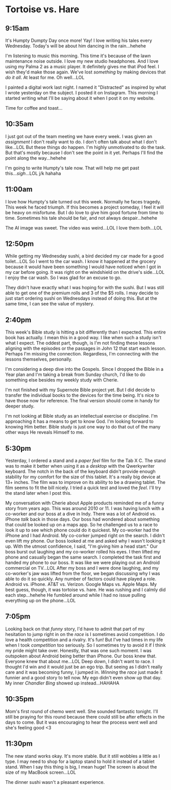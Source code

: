 # Tortoise vs. Hare

## 9:15am

It's Humpty Dumpty Day once more! Yay! I love writing his tales every Wednesday. Today's will be about him dancing in the rain...hehehe

I'm listening to music this morning. This time it's because of the lawn maintenance noise outside. I love my new studio headphones. And I love using my Palma 2 as a music player. It definitely gives me that iPod feel. I wish they'd make those again. We've lost *something* by making devices that *do it all*. At least for me. Oh well...LOL

I painted a digital work last night. I named it "Distracted" as inspired by what I wrote yesterday on the subject. I posted it on Instagram. This morning I started writing what I'll be saying about it when I post it on my website.

Time for coffee and toast...

## 10:35am

I just got out of the team meeting we have every week. I was given an *assignment* I don't really want to do. I don't often talk about what I don't like...LOL But these things do happen. I'm highly unmotivated to do the task. But that's mostly because I don't see the point in it yet. Perhaps I'll find the point along the way...hehehe

I'm going to write Humpty's tale now. That will help me get past this...*sigh*...LOL j/k hahaha

## 11:00am

I love how Humpty's tale turned out this week. Normally he faces tragedy. This week he faced triumph. If this becomes a project someday, I feel it will be heavy on misfortune. But I do love to give him good fortune from time to time. Sometimes his tale should be fair, and not always despair...hehehe

The AI image was sweet. The video was weird...LOL I love them both...LOL

## 12:50pm

While getting my Wednesday sushi, a bird decided my car made for a good toilet...LOL So I went to the car wash. I know it happened at the grocery because it would have been something I would have noticed when I got in my car before going. It was right on the windshield on the drive's side...LOL I enjoy the car wash. So I was glad for an excuse to go.

They didn't have exactly what I was hoping for with the sushi. But I was still able to get one of the premium rolls and 3 of the $5 rolls. I may decide to just start ordering sushi on Wednesdays instead of doing this. But at the same time, I can see the value of mystery.

## 2:40pm

This week's Bible study is hitting a bit differently than I expected. This entire book has actually. I mean this in a good way. I like when such a study isn't what I expect. The oddest part, though, is I'm not finding these lessons aligning with the episodes or the passages in John 12 that start each lesson. Perhaps I'm missing the connection. Regardless, I'm connecting with the lessons themselves, personally.

I'm considering a deep dive into the Gospels. Since I dropped the Bible in a Year plan and I'm taking a break from Sunday church, I'd like to do something else besides my weekly study with Cherie.

I'm not finished with my Supernote Bible project yet. But I did decide to transfer the individual books to the devices for the time being. It's nice to have those now for reference. The final version should come in handy for deeper study.

I'm not looking at Bible study as an intellectual exercise or discipline. I'm approaching it has a means to get to know God. I'm looking forward to knowing Him better. Bible study is just one way to do that out of the many other ways He reveals Himself to me.

## 5:30pm

Yesterday, I ordered a stand and a *paper feel* film for the Tab X C. The stand was to make it better when using it as a *desktop* with the Qwerkywriter keyboard. The notch in the back of the keyboard didn't provide enough stability for my comfort for the size of this tablet. It's a really big device at 13+ inches. The film was to improve on its ability to be a drawing tablet. The film seems to fit the bill nicely. I tried a quick test and loved the *feel*. I'll try the stand later when I post this.

My conversation with Cherie about Apple products reminded me of a funny story from years ago. This was around 2010 or 11. I was having lunch with a co-worker and our boss at a dive in Indy. There was a lot of Android vs. iPhone *talk* back in those days. Our boss had wondered about something that could be looked up on a maps app. So he challenged us to a race to look it up to see which phone could do it quickest. My co-worker had the iPhone and I had Android. My co-corker jumped right on the search. I didn't even lift my phone. Our boss looked at me and asked why I wasn't looking it up. With the utmost confidence, I said, "I'm giving him a head start." Our boss burst out laughing and my co-worker rolled his eyes. I then lifted my phone and casually began the same search. I completed the task first and handed my phone to our boss. It was like we were playing out an Android commercial on TV...LOL After my boss and I were done laughing, and my co-worker's jaw was lifted from the floor, we began discussing why I was able to do it so quickly. Any number of factors could have played a role. Android vs. iPhone. AT&T vs. Verizon. Google Maps vs. Apple Maps. My best guess, though, it was tortoise vs. hare. He was rushing and I calmly did each step...hehehe He fumbled around while I had no issue pulling everything up on the phone...LOL

## 7:05pm

Looking back on that *funny* story, I'd have to admit that part of my hesitation to jump right in on the *race* is I sometimes avoid competition. I do love a health competition and a rivalry. It's fun! But I've had times in my life when I took *competition* too seriously. So I sometimes try to avoid it if I think my pride might take over. Honestly, that was one such moment. I was outspoken about Android being better than iPhone. Our boss knew that. Everyone knew that about me...LOL Deep down, I didn't want to race. I thought I'd win and it would just be an ego trip. But seeing as I didn't really care and it was becoming funny, I jumped in. *Winning* the *race* just made it funnier and a good story to tell now. My ego didn't even show up that day. My inner *Chandler Bing* showed up instead...HAHAHA

## 10:35pm

Mom's first round of chemo went well. She sounded fantastic tonight. I'll still be praying for this round because there could still be after effects in the days to come. But it was encouraging to hear the process went well and she's feeling good <3

## 11:30pm

The new stand works okay. It's more stable. But it still wobbles a little as I type. I may need to shop for a laptop stand to hold it instead of a tablet stand. When I say this thing is big, I mean huge! The screen is about the size of my MacBook screen...LOL

The dinner sushi wasn't a pleasant experience.